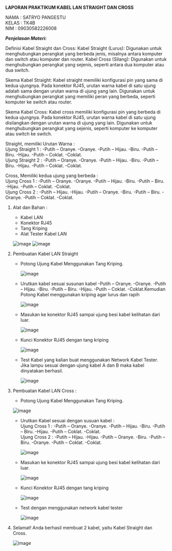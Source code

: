 **LAPORAN PRAKTIKUM KABEL LAN STRAIGHT DAN CROSS**

NAMA   : SATRYO PANGESTU  
KELAS  : TK4B  
NIM    : 09030582226008  

***Penjelasan Materi:***

Definisi Kabel Straight dan Cross: Kabel Straight (Lurus): Digunakan untuk menghubungkan perangkat yang berbeda jenis, 
misalnya antara komputer dan switch atau komputer dan router. Kabel Cross (Silang): Digunakan untuk menghubungkan perangkat yang sejenis, 
seperti antara dua komputer atau dua switch.  

Skema Kabel Straight: Kabel straight memiliki konfigurasi pin yang sama di kedua ujungnya.
Pada konektor RJ45, urutan warna kabel di satu ujung adalah sama dengan urutan warna di ujung yang lain. 
Digunakan untuk menghubungkan perangkat yang memiliki peran yang berbeda, seperti komputer ke switch atau router.

Skema Kabel Cross: Kabel cross memiliki konfigurasi pin yang berbeda di kedua ujungnya. 
Pada konektor RJ45, urutan warna kabel di satu ujung disilangkan dengan urutan warna di ujung yang lain. 
Digunakan untuk menghubungkan perangkat yang sejenis, seperti komputer ke komputer atau switch ke switch.

Straight, memiliki Urutan Warna :   
Ujung Straight 1 : -Putih – Oranye. -Oranye. -Putih – Hijau. -Biru. -Putih – Biru. -Hijau. -Putih – Coklat. -Coklat.    
Ujung Straight 2 : -Putih – Oranye. -Oranye. -Putih – Hijau. -Biru. -Putih – Biru. -Hijau. -Putih – Coklat. -Coklat. 

Cross, Memiliki kedua ujung yang berbeda :   
Ujung Cross 1 : -Putih – Oranye. -Oranye. -Putih – Hijau. -Biru. -Putih – Biru. -Hijau. -Putih – Coklat. -Coklat.    
Ujung Cross 2 : -Putih – Hijau. -Hijau. -Putih – Oranye. -Biru. -Putih – Biru. -Oranye. -Putih – Coklat. -Coklat.

1. Alat dan Bahan :
   - Kabel LAN
   - Konektor RJ45
   - Tang Kriping
   - Alat Tester Kabel LAN

    ![image](https://github.com/eopaleto/Konfigurasi-Kabel-LAN/assets/126212773/ee8f9a3f-bb69-412a-b5f8-6b1b9bf029e0)
   ![image](https://github.com/eopaleto/Konfigurasi-Kabel-LAN/assets/126212773/efbd09e3-1a4e-4a5b-94da-90694db67cdb)

2. Pembuatan Kabel LAN Straight
   - Potong Ujung Kabel Menggunakan Tang Kriping.
     
     ![image](https://github.com/eopaleto/Konfigurasi-Kabel-LAN/assets/126212773/ea4a8896-ee52-4fd1-af44-c2e2b058bf81)

   - Urutkan kabel sesuai susunan kabel -Putih – Oranye. -Oranye. -Putih – Hijau. -Biru. -Putih – Biru. -Hijau. -Putih – Coklat. -Coklat.Kemudian Potong Kabel menggunakan kriping agar lurus dan rapih

     ![image](https://github.com/eopaleto/Konfigurasi-Kabel-LAN/assets/126212773/82e6620a-234f-433a-b936-06f641747733)

   - Masukan ke konektor RJ45 sampai ujung besi kabel kelihatan dari luar.

     ![image](https://github.com/eopaleto/Konfigurasi-Kabel-LAN/assets/126212773/3a0fba96-8ce3-42b8-a4bd-005e90484745)

   - Kunci Konektor RJ45 dengan tang kriping
  
     ![image](https://github.com/eopaleto/Konfigurasi-Kabel-LAN/assets/126212773/5eb4c8a1-7a09-436d-92a8-febe517d9697)

   - Test Kabel yang kalian buat menggunakan Network Kabel Tester. Jika lampu sesuai dengan ujung kabel A dan B maka kabel dinyatakan berhasil.

     ![image](https://github.com/eopaleto/Konfigurasi-Kabel-LAN/assets/126212773/e47044f8-294b-4c84-babe-893ae55bf862)

 3. Pembuatan Kabel LAN Cross :
    - Potong Ujung Kabel Menggunakan Tang Kriping.
     
     ![image](https://github.com/eopaleto/Konfigurasi-Kabel-LAN/assets/126212773/ea4a8896-ee52-4fd1-af44-c2e2b058bf81)

    - Urutkan Kabel sesuai dengan susuan kabel  :  
        Ujung Cross 1 : -Putih – Oranye. -Oranye. -Putih – Hijau. -Biru. -Putih – Biru. -Hijau. -Putih – Coklat. -Coklat.    
        Ujung Cross 2 : -Putih – Hijau. -Hijau. -Putih – Oranye. -Biru. -Putih – Biru. -Oranye. -Putih – Coklat. -Coklat.

      ![image](https://github.com/eopaleto/Konfigurasi-Kabel-LAN/assets/126212773/110dd159-decd-416c-bf90-d01998f5d59c)

    - Masukan ke konektor RJ45 sampai ujung besi kabel kelihatan dari luar.

      ![image](https://github.com/eopaleto/Konfigurasi-Kabel-LAN/assets/126212773/03b780f8-f0f8-4576-a80f-c5cf00be30e9)

    - Kunci Konektor RJ45 dengan tang kriping
   
      ![image](https://github.com/eopaleto/Konfigurasi-Kabel-LAN/assets/126212773/09367d70-3be6-4d62-a80f-2e44bcbcd008)

    - Test dengan menggunakan network kabel tester

      ![image](https://github.com/eopaleto/Konfigurasi-Kabel-LAN/assets/126212773/e2cf8aae-6e96-42ed-8e29-e0112f789bbe)

5. Selamat! Anda berhasil membuat 2 kabel, yaitu Kabel Straight dan Cross.

   ![image](https://github.com/eopaleto/Konfigurasi-Kabel-LAN/assets/126212773/9418b676-e847-4791-a78d-72d5d85b5789)
